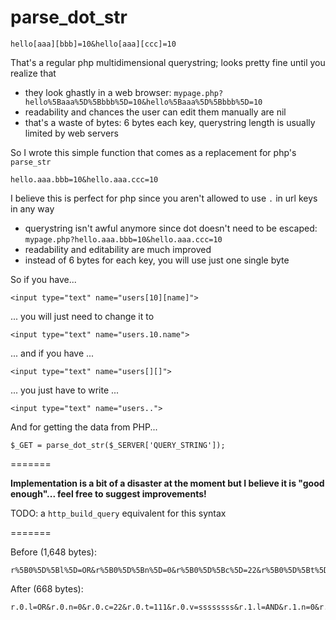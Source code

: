 parse_dot_str
=============

    hello[aaa][bbb]=10&hello[aaa][ccc]=10

That's a regular php multidimensional querystring; looks pretty fine until you realize that

- they look ghastly in a web browser: `mypage.php?hello%5Baaa%5D%5Bbbb%5D=10&hello%5Baaa%5D%5Bbbb%5D=10`
- readability and chances the user can edit them manually are nil
- that's a waste of bytes: 6 bytes each key, querystring length is usually limited by web servers

So I wrote this simple function that comes as a replacement for php's `parse_str`

    hello.aaa.bbb=10&hello.aaa.ccc=10

I believe this is perfect for php since you aren't allowed to use `.` in url keys in any way

- querystring isn't awful anymore since dot doesn't need to be escaped: `mypage.php?hello.aaa.bbb=10&hello.aaa.ccc=10`
- readability and editability are much improved 
- instead of 6 bytes for each key, you will use just one single byte

So if you have...

    <input type="text" name="users[10][name]">

... you will just need to change it to

    <input type="text" name="users.10.name">

... and if you have ...

    <input type="text" name="users[][]">
    
... you just have to write ...

    <input type="text" name="users..">

And for getting the data from PHP...

    $_GET = parse_dot_str($_SERVER['QUERY_STRING']);

=======

**Implementation is a bit of a disaster at the moment but I believe it is "good enough"... feel free to suggest improvements!**

TODO: a `http_build_query` equivalent for this syntax

=======

Before (1,648 bytes):

    r%5B0%5D%5Bl%5D=OR&r%5B0%5D%5Bn%5D=0&r%5B0%5D%5Bc%5D=22&r%5B0%5D%5Bt%5D=111&r%5B0%5D%5Bv%5D=ssssssss&r%5B1%5D%5Bl%5D=AND&r%5B1%5D%5Bn%5D=0&r%5B1%5D%5Bc%5D=22&r%5B1%5D%5Bt%5D=111&r%5B1%5D%5Bv%5D=ddddddddd&r%5B2%5D%5Bl%5D=OR&r%5B2%5D%5Bs%5D%5B0%5D%5Bl%5D=OR&r%5B2%5D%5Bs%5D%5B0%5D%5Bn%5D=0&r%5B2%5D%5Bs%5D%5B0%5D%5Bc%5D=22&r%5B2%5D%5Bs%5D%5B0%5D%5Bt%5D=111&r%5B2%5D%5Bs%5D%5B0%5D%5Bv%5D=aaaaaaa&r%5B2%5D%5Bs%5D%5B1%5D%5Bl%5D=AND&r%5B2%5D%5Bs%5D%5B1%5D%5Bn%5D=1&r%5B2%5D%5Bs%5D%5B1%5D%5Bc%5D=22&r%5B2%5D%5Bs%5D%5B1%5D%5Bt%5D=333&r%5B2%5D%5Bs%5D%5B1%5D%5Bv%5D=&r%5B2%5D%5Bs%5D%5B2%5D%5Bl%5D=OR&r%5B2%5D%5Bs%5D%5B2%5D%5Bn%5D=0&r%5B2%5D%5Bs%5D%5B2%5D%5Bc%5D=22&r%5B2%5D%5Bs%5D%5B2%5D%5Bt%5D=111&r%5B2%5D%5Bs%5D%5B2%5D%5Bv%5D=dddddddd&r%5B2%5D%5Bs%5D%5B3%5D%5Bl%5D=AND&r%5B2%5D%5Bs%5D%5B3%5D%5Bn%5D=0&r%5B2%5D%5Bs%5D%5B3%5D%5Bc%5D=22&r%5B2%5D%5Bs%5D%5B3%5D%5Bt%5D=111&r%5B2%5D%5Bs%5D%5B3%5D%5Bv%5D=&r%5B2%5D%5Bs%5D%5B4%5D%5Bl%5D=OR&r%5B2%5D%5Bs%5D%5B4%5D%5Bs%5D%5B0%5D%5Bl%5D=OR&r%5B2%5D%5Bs%5D%5B4%5D%5Bs%5D%5B0%5D%5Bn%5D=1&r%5B2%5D%5Bs%5D%5B4%5D%5Bs%5D%5B0%5D%5Bc%5D=22&r%5B2%5D%5Bs%5D%5B4%5D%5Bs%5D%5B0%5D%5Bt%5D=333&r%5B2%5D%5Bs%5D%5B4%5D%5Bs%5D%5B0%5D%5Bv%5D=&r%5B2%5D%5Bs%5D%5B4%5D%5Bs%5D%5B1%5D%5Bl%5D=AND&r%5B2%5D%5Bs%5D%5B4%5D%5Bs%5D%5B1%5D%5Bn%5D=1&r%5B2%5D%5Bs%5D%5B4%5D%5Bs%5D%5B1%5D%5Bc%5D=22&r%5B2%5D%5Bs%5D%5B4%5D%5Bs%5D%5B1%5D%5Bt%5D=333&r%5B2%5D%5Bs%5D%5B4%5D%5Bs%5D%5B1%5D%5Bv%5D=&r%5B2%5D%5Bs%5D%5B4%5D%5Bs%5D%5B2%5D%5Bl%5D=OR&r%5B2%5D%5Bs%5D%5B4%5D%5Bs%5D%5B2%5D%5Bn%5D=0&r%5B2%5D%5Bs%5D%5B4%5D%5Bs%5D%5B2%5D%5Bc%5D=22&r%5B2%5D%5Bs%5D%5B4%5D%5Bs%5D%5B2%5D%5Bt%5D=111&r%5B2%5D%5Bs%5D%5B4%5D%5Bs%5D%5B2%5D%5Bv%5D=sdfsdf&page=1&perPage=20

After (668 bytes):

    r.0.l=OR&r.0.n=0&r.0.c=22&r.0.t=111&r.0.v=ssssssss&r.1.l=AND&r.1.n=0&r.1.c=22&r.1.t=111&r.1.v=ddddddddd&r.2.l=OR&r.2.s.0.l=OR&r.2.s.0.n=0&r.2.s.0.c=22&r.2.s.0.t=111&r.2.s.0.v=aaaaaaa&r.2.s.1.l=AND&r.2.s.1.n=1&r.2.s.1.c=22&r.2.s.1.t=333&r.2.s.1.v=&r.2.s.2.l=OR&r.2.s.2.n=0&r.2.s.2.c=22&r.2.s.2.t=111&r.2.s.2.v=dddddddd&r.2.s.3.l=AND&r.2.s.3.n=0&r.2.s.3.c=22&r.2.s.3.t=111&r.2.s.3.v=&r.2.s.4.l=OR&r.2.s.4.s.0.l=OR&r.2.s.4.s.0.n=1&r.2.s.4.s.0.c=22&r.2.s.4.s.0.t=333&r.2.s.4.s.0.v=&r.2.s.4.s.1.l=AND&r.2.s.4.s.1.n=1&r.2.s.4.s.1.c=22&r.2.s.4.s.1.t=333&r.2.s.4.s.1.v=&r.2.s.4.s.2.l=OR&r.2.s.4.s.2.n=0&r.2.s.4.s.2.c=22&r.2.s.4.s.2.t=111&r.2.s.4.s.2.v=sdfsdf&page=1&perPage=20

